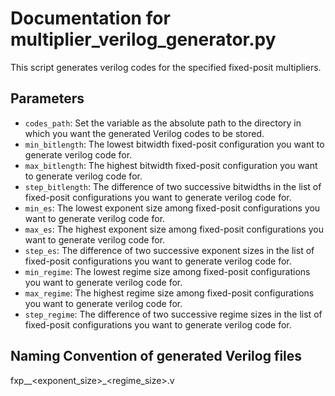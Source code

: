 # Documentation for multiplier_verilog_generator.py
This script generates verilog codes for the specified fixed-posit multipliers.

## Parameters
- `codes_path`: Set the variable as the absolute path to the directory in which you want the generated Verilog codes to be stored.
- `min_bitlength`: The lowest bitwidth fixed-posit configuration you want to generate verilog code for.
- `max_bitlength`: The highest bitwidth fixed-posit configuration you want to generate verilog code for.
- `step_bitlength`: The difference of two successive bitwidths in the list of fixed-posit configurations you want  to generate verilog code for. 
- `min_es`: The lowest exponent size among fixed-posit configurations you want to generate verilog code for.
- `max_es`: The highest exponent size among fixed-posit configurations you want to generate verilog code for.
- `step_es`: The difference of two successive exponent sizes in the list of fixed-posit configurations you want  to generate verilog code for.
- `min_regime`: The lowest regime size among fixed-posit configurations you want to generate verilog code for.
- `max_regime`: The highest regime size among fixed-posit configurations you want to generate verilog code for.
- `step_regime`: The difference of two successive regime sizes in the list of fixed-posit configurations you want  to generate verilog code for.

## Naming Convention of generated Verilog files
 fxp\_<bitwidth>\_<exponent\_size>\_<regime\_size>.v
